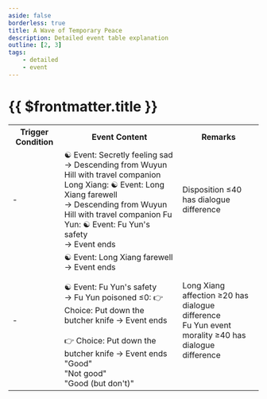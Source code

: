 ```yaml
---
aside: false
borderless: true
title: A Wave of Temporary Peace
description: Detailed event table explanation
outline: [2, 3]
tags:
    - detailed
    - event
---
```


# {{ $frontmatter.title }}

<Table class="timeline-table">
    <tr class="timeline-header">
        <th>Trigger Condition</th>
        <th>Event Content</th>
        <th>Remarks</th>
    </tr>
	<tr>
		<td>-</td>
		<td>
			<span title="
Tang Moling affection ≥50, crush Tang Moling: Tang Moling +5
Tang Moling affection ≥40, crush Tang Moling: Tang Moling +4
Descending from Wuyun Hill line: Heart +20
			">☯ Event: Secretly feeling sad </span> <br>
			→ Descending from Wuyun Hill with travel companion Long Xiang: ☯ Event: Long Xiang farewell <br>
			→ Descending from Wuyun Hill with travel companion Fu Yun: ☯ Event: Fu Yun's safety <br>
			→ Event ends <br>
		</td>
		<td>Disposition ≤40 has dialogue difference</td>
	</tr>
	<tr>
		<td>-</td>
		<td>
			<span title="
Long Xiang poisoned ≤0: Long Xiang +2
Crush Long Xiang, Long Xiang affection <50: Long Xiang +3
Crush Long Xiang, Long Xiang affection <50, verbal skill ≥40: Verbal skill +1, Long Xiang +1
Long Xiang affection ≥50: Long Xiang +2
			">☯ Event: Long Xiang farewell → Event ends </span> <br>
			<br>
			<span title="
Fu Yun poisoned ≥10: 🚩 Fu Yun dies, Songshan Sect affection -8
Fu Yun poisoned ≥10, accompanied by junior sister feeling sad: Heart -20
Fu Yun poisoned ≥10, not accompanied by junior sister feeling sad: Heart -30
Fu Yun poisoned ≥10, knowledge ≥50 or Buddhist study Lv ≥5: Songshan Sect affection +1
Fu Yun poisoned <10, fails Tang Shouhong's words: Fu Yun +3
Fu Yun poisoned <10, knowledge ≥50 or Buddhist study Lv ≥5: Knowledge +3, cultivation +2, morality +1, Fu Yun +1
Fu Yun poisoned <10, knowledge <40 or Buddhist study Lv <2 and morality <60: Fu Yun affection -1
Fu Yun poisoned ≤0: Reputation +1, Fu Yun +2
			">☯ Event: Fu Yun's safety </span> <br>
			→ Fu Yun poisoned ≤0: 👉 Choice: Put down the butcher knife
			→ Event ends <br>
			<br>
			👉 Choice: Put down the butcher knife → Event ends <br>
			<span title="Adaptability +1, morality +2, Fu Yun +1">"Good" </span> <br>
			<span title="Adaptability +2, disposition +1, morality -1, cultivation -2, Fu Yun -1">"Not good" </span> <br>
			<span title="Adaptability -2, morality -1, verbal skill +1, Fu Yun -2">"Good (but don't)" </span> <br>
		</td>
		<td>
			Long Xiang affection ≥20 has dialogue difference <br>
			Fu Yun event morality ≥40 has dialogue difference <br>
		</td>
	</tr>
</table>